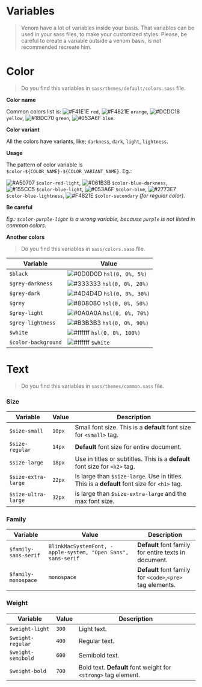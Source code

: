 # Variables

> Venom have a lot of variables inside your basis. That variables can be used in your sass files, to make your customized styles.
> Please, be careful to create a variable outside a venom basis, is not recommended recreate him.

# Color

> Do you find this variables in `sass/themes/default/colors.sass` file.

**Color name**

Common colors list is: ![#F41E1E](https://placehold.it/15/F41E1E/000000?text=+) `red`, ![#F4821E](https://placehold.it/15/F4821E/000000?text=+) `orange`, ![#DCDC18](https://placehold.it/15/DCDC18/000000?text=+) `yellow`, ![#18DC70](https://placehold.it/15/18DC70/000000?text=+) `green`, ![#053A6F](https://placehold.it/15/053A6F/000000?text=+) `blue`.

**Color variant**

All the colors have variants, like; `darkness`, `dark`, `light`, `lightness`.

**Usage**

The pattern of color variable is `$color-${COLOR_NAME}-${COLOR_VARIANT_NAME}`. Eg.:

![#A50707](https://placehold.it/15/A50707/000000?text=+) `$color-red-light`,
![#061B3B](https://placehold.it/15/061B3B/000000?text=+) `$color-blue-darkness`,
![#155CC5](https://placehold.it/15/155CC5/000000?text=+) `$color-blue-light`,
![#053A6F](https://placehold.it/15/053A6F/000000?text=+) `$color-blue`,
![#2773E7](https://placehold.it/15/2773E7/000000?text=+) `$color-blue-lightness`,
![#F4821E](https://placehold.it/15/F4821E/000000?text=+) `$color-secondary` _(for regular color)_.

**Be careful**

_Eg.: `$color-purple-light` is a wrong variable, because `purple` is not listed in common colors._

**Another colors**

> Do you find this variables in `sass/colors.sass` file.

| Variable | Value |
| -------- | ----- |
| `$black` | ![#0D0D0D](https://placehold.it/15/0D0D0D/000000?text=+) `hsl(0, 0%, 5%)` |
| `$grey-darkness` | ![#333333](https://placehold.it/15/333333/000000?text=+) `hsl(0, 0%, 20%)` |
| `$grey-dark` | ![#4D4D4D](https://placehold.it/15/4D4D4D/000000?text=+) `hsl(0, 0%, 30%)` |
| `$grey` | ![#808080](https://placehold.it/15/808080/000000?text=+) `hsl(0, 0%, 50%)` |
| `$grey-light` | ![#0A0A0A](https://placehold.it/15/0A0A0A/000000?text=+) `hsl(0, 0%, 70%)` |
| `$grey-lightness` | ![#B3B3B3](https://placehold.it/15/B3B3B3/000000?text=+) `hsl(0, 0%, 90%)` |
| `$white` | ![#ffffff](https://placehold.it/15/ffffff/000000?text=+) `hsl(0, 0%, 100%)` |
| `$color-background` | ![#ffffff](https://placehold.it/15/ffffff/000000?text=+) `$white` |

# Text

> Do you find this variables in `sass/themes/common.sass` file.

### Size

| Variable | Value | Description |
| -------- | ----- | ----------- |
| `$size-small` | `10px` | Small font size. This is a **default** font size for `<small>` tag. |
| `$size-regular` | `14px` | **Default** font size for entire document. |
| `$size-large` | `18px` | Use in titles or subtitles. This is a **default** font size for `<h2>` tag. |
| `$size-extra-large` | `22px` | Is large than `$size-large`. Use in titles. This is a **default** font size for `<h1>` tag. |
| `$size-ultra-large` | `32px` | is large than `$size-extra-large` and the max font size. |

### Family

| Variable | Value | Description |
| -------- | ----- | ----------- |
| `$family-sans-serif` | `BlinkMacSystemFont, -apple-system, "Open Sans", sans-serif` | **Default** font family for entire texts in document. |
| `$family-monospace` | `monospace` | **Default** font family for `<code>`,`<pre>` tag elements. |

### Weight

| Variable | Value | Description |
| -------- | ----- | ----------- |
| `$weight-light` | `300` | Light text. |
| `$weight-regular` | `400` | Regular text. |
| `$weight-semibold` | `600` | Semibold text. |
| `$weight-bold` | `700` | Bold text. **Default** font weight for `<strong>` tag element. |